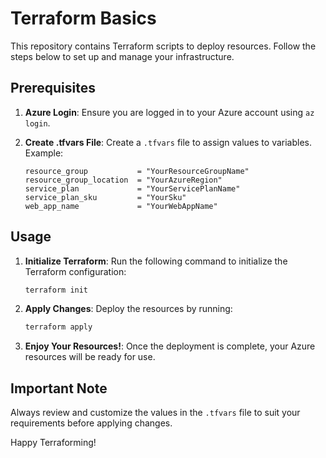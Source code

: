 # Terraform Basics

This repository contains Terraform scripts to deploy resources. Follow the steps below to set up and manage your infrastructure.

## Prerequisites

1. **Azure Login**: Ensure you are logged in to your Azure account using `az login`.

2. **Create .tfvars File**: Create a `.tfvars` file to assign values to variables. Example:

    ```hcl
    resource_group           = "YourResourceGroupName"
    resource_group_location  = "YourAzureRegion"
    service_plan             = "YourServicePlanName"
    service_plan_sku         = "YourSku"
    web_app_name             = "YourWebAppName"
    ```

## Usage

1. **Initialize Terraform**: Run the following command to initialize the Terraform configuration:

    ```bash
    terraform init
    ```

2. **Apply Changes**: Deploy the resources by running:

    ```bash
    terraform apply
    ```

3. **Enjoy Your Resources!**: Once the deployment is complete, your Azure resources will be ready for use.

## Important Note

Always review and customize the values in the `.tfvars` file to suit your requirements before applying changes.

Happy Terraforming!

